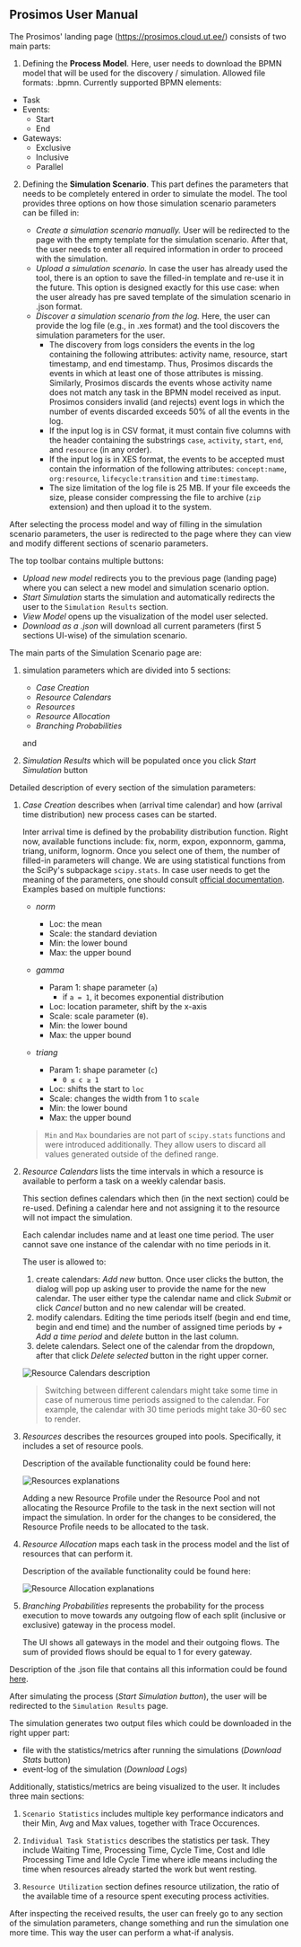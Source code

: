 ## Prosimos User Manual

The Prosimos' landing page (https://prosimos.cloud.ut.ee/) consists of two main parts:

1) Defining the **Process Model**. Here, user needs to download the BPMN model that will be used for the discovery / simulation. Allowed file formats: .bpmn. Currently supported BPMN elements:
- Task
- Events:
    - Start
    - End
- Gateways:
    - Exclusive
    - Inclusive
    - Parallel
    

2) Defining the **Simulation Scenario**. This part defines the parameters that needs to be completely entered in order to simulate the model. The tool provides three options on how those simulation scenario parameters can be filled in:

    - *Create a simulation scenario manually.* User will be redirected to the page with the empty template for the simulation scenario. After that, the user needs to enter all required information in order to proceed with the simulation.
    - *Upload a simulation scenario.* In case the user has already used the tool, there is an option to save the filled-in template and re-use it in the future. This option is designed exactly for this use case: when the user already has pre saved template of the simulation scenario in .json format. 
    - *Discover a simulation scenario from the log.* Here, the user can provide the log file (e.g., in .xes format) and the tool discovers the simulation parameters for the user.
        - The discovery from logs considers the events in the log containing the following attributes: activity name,  resource, start timestamp, and end timestamp. Thus, Prosimos discards the events in which at least one of those attributes is missing. Similarly, Prosimos discards the events whose activity name does not match any task in the BPMN model received as input. Prosimos considers invalid (and rejects) event logs in which the number of events discarded exceeds 50% of all the events in the log. 
        - If the input log is in CSV format, it must contain five columns with the header containing the substrings `case`, `activity`, `start`, `end`, and `resource` (in any order).
        - If the input log is in XES format, the events to be accepted must contain the information of the following attributes: `concept:name`, `org:resource`, `lifecycle:transition` and `time:timestamp`.
        - The size limitation of the log file is 25 MB. If your file exceeds the size, please consider compressing the file to archive (`zip` extension) and then upload it to the system.

After selecting the process model and way of filling in the simulation scenario parameters, the user is redirected to the page where they can view and modify different sections of scenario parameters. 

The top toolbar contains multiple buttons:

- *Upload new model* redirects you to the previous page (landing page) where you can select a new model and simulation scenario option.
- *Start Simulation* starts the simulation and automatically redirects the user to the `Simulation Results` section. 
- *View Model* opens up the visualization of the model user selected.
- *Download as a .json* will download all current parameters (first 5 sections UI-wise) of the simulation scenario.

The main parts of the Simulation Scenario page are:

1. simulation parameters which are divided into 5 sections:

    - *Case Creation*
    - *Resource Calendars*
    - *Resources*
    - *Resource Allocation*
    - *Branching Probabilities*

    and 

2. *Simulation Results* which will be populated once you click *Start Simulation* button

Detailed description of every section of the simulation parameters:

1. *Case Creation* describes when (arrival time calendar) and how (arrival time distribution) new process cases can be started. 

    Inter arrival time is defined by the probability distribution function. Right now, available functions include: fix, norm, expon, exponnorm, gamma, triang, uniform, lognorm. Once you select one of them, the number of filled-in parameters will change. We are using statistical functions from the SciPy's subpackage `scipy.stats`. In case user needs to get the meaning of the parameters, one should consult [official documentation](https://docs.scipy.org/doc/scipy/reference/stats.html#module-scipy.stats). Examples based on multiple functions:

    - *norm*
        - Loc: the mean
        - Scale: the standard deviation
        - Min: the lower bound
        - Max: the upper bound

    - *gamma* 
        - Param 1: shape parameter (`a`)
            - if `a = 1`, it becomes exponential distribution
        - Loc: location parameter, shift by the x-axis
        - Scale: scale parameter (`θ`).
        - Min: the lower bound
        - Max: the upper bound
    
    - *triang*
        - Param 1: shape parameter (`c`)
            - `0 ≤ c ≥ 1`
        - Loc: shifts the start to `loc`
        - Scale: changes the width from 1 to `scale`
        - Min: the lower bound
        - Max: the upper bound

    > `Min` and `Max` boundaries are not part of `scipy.stats` functions and were introduced additionally. They allow users to discard all values generated outside of the defined range.

2. *Resource Calendars* lists the time intervals in which a resource is available to perform a task on a weekly calendar basis.

    This section defines calendars which then (in the next section) could be re-used. Defining a calendar here and not assigning it to the resource will not impact the simulation.

    Each calendar includes name and at least one time period. The user cannot save one instance of the calendar with no time periods in it. 

    The user is allowed to:
    1. create calendars: *Add new* button. Once user clicks the button, the dialog will pop up asking user to provide the name for the new calendar. The user either type the calendar name and click *Submit* or click *Cancel* button and no new calendar will be created. 
    2. modify calendars. Editing the time periods itself (begin and end time, begin and end time) and the number of assigned time periods by *+ Add a time period* and *delete* button in the last column.
    3. delete calendars. Select one of the calendar from the dropdown, after that click *Delete selected* button in the right upper corner.

    ![Resource Calendars description](docs/images/resource_calendars_description.png)

    > Switching between different calendars might take some time in case of numerous time periods assigned to the calendar. For example, the calendar with 30 time periods might take 30-60 sec to render. 

3. *Resources* describes the resources grouped into pools. Specifically, it includes a set of resource pools.

    Description of the available functionality could be found here:

    ![Resources explanations](docs/images/resource_pools_description.png)

    Adding a new Resource Profile under the Resource Pool and not allocating the Resource Profile to the task in the next section will not impact the simulation. In order for the changes to be considered, the Resource Profile needs to be allocated to the task.

4. *Resource Allocation* maps each task in the process model and the list of resources that can perform it.
    
    Description of the available functionality could be found here:

    ![Resource Allocation explanations](docs/images/resource_allocation.png)
    

5. *Branching Probabilities* represents the probability for the process execution to move towards any outgoing flow of each split (inclusive or exclusive) gateway in the process model.

    The UI shows all gateways in the model and their outgoing flows. The sum of provided flows should be equal to 1 for every gateway.

Description of the .json file that contains all this information could be found [here](https://github.com/AutomatedProcessImprovement/Prosimos#simulation-input-file-formats).

After simulating the process (*Start Simulation button*), the user will be redirected to the `Simulation Results` page. 

The simulation generates two output files which could be downloaded in the right upper part: 
- file with the statistics/metrics after running the simulations (*Download Stats* button)
- event-log of the simulation (*Download Logs*)

Additionally, statistics/metrics are being visualized to the user. It includes three main sections:

1. `Scenario Statistics` includes multiple key performance indicators and their Min, Avg and Max values, together with Trace Occurences.

2. `Individual Task Statistics` describes the statistics per task. They include Waiting Time, Processing Time, Cycle Time, Cost and Idle Processing Time and Idle Cycle Time where idle means including the time when resources already started the work but went resting. 

3. `Resource Utilization` section defines resource utilization, the ratio of the available time of a resource spent executing process activities.


After inspecting the received results, the user can freely go to any section of the simulation parameters, change something and run the simulation one more time. This way the user can perform a what-if analysis.